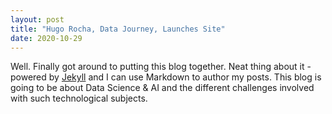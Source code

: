 ```yaml
---
layout: post
title: "Hugo Rocha, Data Journey, Launches Site"
date: 2020-10-29
---
```


Well. Finally got around to putting this blog together. Neat thing about it - powered by [Jekyll](http://jekyllrb.com) and I can use Markdown to author my posts. This blog is going to be about Data Science & AI and the different challenges involved with such technological subjects.
